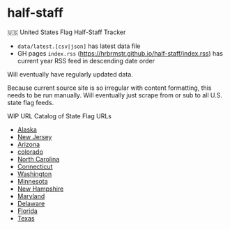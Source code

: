 # half-staff
🇺🇸 United States Flag Half-Staff Tracker

- `data/latest.[csv|json]` has latest data file
- GH pages `index.rss` (<https://hrbrmstr.github.io/half-staff/index.rss>) has current year RSS feed in descending date order

Will eventually have regularly updated data.

Because current source site is so irregular with content formatting, this needs to be run manually. Will eventually just scrape from or sub to all U.S. state flag feeds.

WIP URL Catalog of State Flag URLs

- [Alaska](https://gov.alaska.gov/services/status-of-the-flag/)
- [New Jersey](https://nj.gov/state/dos-flag-status.shtml)
- [Arizona](https://az.gov/half-staff-notices)
- [colorado](https://www.colorado.gov/governor/flag-status)
- [North Carolina](https://ncadmin.nc.gov/news/flag-alerts)
- [Connecticut](https://portal.ct.gov/government/flag-status)
- [Washington](https://www.governor.wa.gov/office-governor/official-actions/flag-lowering)
- [Minnesota](https://mn.gov/governor/news/?id=1055-515002)
- [New Hampshire](https://www.nh.gov/flag/)
- [Maryland](https://sos.maryland.gov/Pages/Services/PastFlagStatus.aspx)
- [Delaware](https://news.delaware.gov/flag-status/)
- [Florida](https://www.flgov.com/flag-memos/)
- [Texas](https://gov.texas.gov/flag-status)
